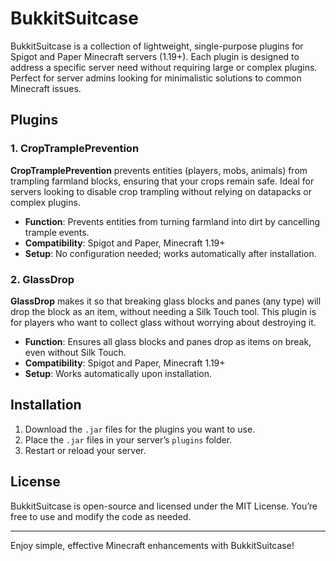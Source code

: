 # BukkitSuitcase

BukkitSuitcase is a collection of lightweight, single-purpose plugins for Spigot and Paper Minecraft servers (1.19+). Each plugin is designed to address a specific server need without requiring large or complex plugins. Perfect for server admins looking for minimalistic solutions to common Minecraft issues.

## Plugins

### 1. CropTramplePrevention

**CropTramplePrevention** prevents entities (players, mobs, animals) from trampling farmland blocks, ensuring that your crops remain safe. Ideal for servers looking to disable crop trampling without relying on datapacks or complex plugins.

- **Function**: Prevents entities from turning farmland into dirt by cancelling trample events.
- **Compatibility**: Spigot and Paper, Minecraft 1.19+
- **Setup**: No configuration needed; works automatically after installation.

### 2. GlassDrop

**GlassDrop** makes it so that breaking glass blocks and panes (any type) will drop the block as an item, without needing a Silk Touch tool. This plugin is for players who want to collect glass without worrying about destroying it.

- **Function**: Ensures all glass blocks and panes drop as items on break, even without Silk Touch.
- **Compatibility**: Spigot and Paper, Minecraft 1.19+
- **Setup**: Works automatically upon installation.

## Installation

1. Download the `.jar` files for the plugins you want to use.
2. Place the `.jar` files in your server’s `plugins` folder.
3. Restart or reload your server.

## License

BukkitSuitcase is open-source and licensed under the MIT License. You’re free to use and modify the code as needed.

---

Enjoy simple, effective Minecraft enhancements with BukkitSuitcase!
